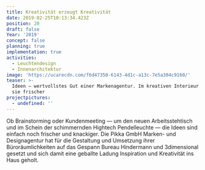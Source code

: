 ```yaml
---
title: Kreativität erzeugt Kreativität
date: 2019-02-25T10:13:34.423Z
position: 20
draft: false
Year: '2019'
concept: false
planning: true
implementation: true
activities:
  - Leuchtendesign
  - Innenarchitektur
image: 'https://ucarecdn.com/f6d47350-6143-4d1c-a13c-7e5a304c9160/'
teaser: >-
  Ideen — wertvollstes Gut einer Markenagentur. Im kreativen Interieur sprudeln
  sie frischer
projectpictures:
  - undefined: ''
---
```

Ob Brainstorming oder Kundenmeeting — um den neuen Arbeitsstehtisch und im Schein der schimmernden Hightech Pendelleuchte — die Ideen sind einfach noch frischer und knackiger. Die Pikka GmbH Marken- und Designagentur hat für die Gestaltung und Umsetzung ihrer Büroräumlichkeiten auf das Gespann Bureau Hindermann und 3dimensional gesetzt und sich damit eine geballte Ladung Inspiration und Kreativität ins Haus geholt.
